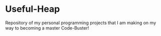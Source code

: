 # Useful-Heap
Repository of my personal programming projects that I am making on my way to becoming a master Code-Buster!
